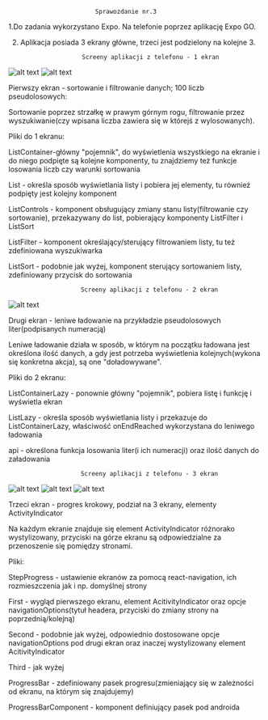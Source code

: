 							Sprawozdanie nr.3
							
1.Do zadania wykorzystano Expo. Na telefonie poprzez aplikację Expo GO.

2. Aplikacja posiada 3 ekrany główne, trzeci jest podzielony na kolejne 3. 

						Screeny aplikacji z telefonu - 1 ekran
![alt text](https://github.com/MichalKohnke/aplikacje-mobilne-Kohnke-185ic/blob/master/labki3/lab3_screeny/listcontainer.jpg)
![alt text](https://github.com/MichalKohnke/aplikacje-mobilne-Kohnke-185ic/blob/master/labki3/lab3_screeny/search.jpg)

Pierwszy ekran - sortowanie i filtrowanie danych; 100 liczb pseudolosowych:

Sortowanie poprzez strzałkę w prawym górnym rogu, filtrowanie przez wyszukiwanie(czy wpisana liczba zawiera się w którejś z wylosowanych).

Pliki do 1 ekranu:

ListContainer-główny "pojemnik", do wyświetlenia wszystkiego na ekranie i do niego podpięte są kolejne komponenty, tu znajdziemy też funkcje losowania liczb czy warunki sortowania

List - określa sposób wyświetlania listy i pobiera jej elementy, tu również podpięty jest kolejny komponent

ListControls - komponent obsługujący zmiany stanu listy(filtrowanie czy sortowanie), przekazywany do list, pobierający komponenty ListFilter i ListSort

ListFilter - komponent określający/sterujący filtrowaniem listy, tu też zdefiniowana wyszukiwarka

ListSort - podobnie jak wyżej, komponent sterujący sortowaniem listy, zdefiniowany przycisk do sortowania

						Screeny aplikacji z telefonu - 2 ekran
![alt text](https://github.com/MichalKohnke/aplikacje-mobilne-Kohnke-185ic/blob/master/labki3/lab3_screeny/lazy.jpg)

Drugi ekran - leniwe ładowanie na przykładzie pseudolosowych liter(podpisanych numeracją)

Leniwe ładowanie działa w sposób, w którym na początku ładowana jest określona ilość danych, a gdy jest potrzeba wyświetlenia kolejnych(wykona się konkretna akcja), są one "doładowywane". 

Pliki do 2 ekranu:

ListContainerLazy - ponownie główny "pojemnik", pobiera listę i funkcję i wyświetla ekran

ListLazy - określa sposób wyświetlania listy i przekazuje do ListContainerLazy, właściwość onEndReached wykorzystana do leniwego ładowania

api - określona funkcja losowania liter(i ich numeracji) oraz ilość danych do załadowania

						Screeny aplikacji z telefonu - 3 ekran
![alt text](https://github.com/MichalKohnke/aplikacje-mobilne-Kohnke-185ic/blob/master/labki3/lab3_screeny/first.jpg)
![alt text](https://github.com/MichalKohnke/aplikacje-mobilne-Kohnke-185ic/blob/master/labki3/lab3_screeny/second.jpg)
![alt text](https://github.com/MichalKohnke/aplikacje-mobilne-Kohnke-185ic/blob/master/labki3/lab3_screeny/third.jpg)

Trzeci ekran - progres krokowy, podział na 3 ekrany, elementy ActivityIndicator

Na każdym ekranie znajduje się element ActivityIndicator różnorako wystylizowany, przyciski na górze ekranu są odpowiedzialne za przenoszenie się pomiędzy stronami.

Pliki:

StepProgress - ustawienie ekranów za pomocą react-navigation, ich rozmieszczenia jak i np. domyślnej strony

First - wygląd pierwszego ekranu, element AcitivityIndicator oraz opcje navigationOptions(tytuł headera, przyciski do zmiany strony na poprzednią/kolejną)

Second - podobnie jak wyżej, odpowiednio dostosowane opcje navigationOptions pod drugi ekran oraz inaczej wystylizowany element AcitivityIndicator

Third - jak wyżej

ProgressBar - zdefiniowany pasek progresu(zmieniający się w zależności od ekranu, na którym się znajdujemy)

ProgressBarComponent - komponent definiujący pasek pod androida
